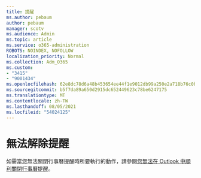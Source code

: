 ```yaml
---
title: 提醒
ms.author: pebaum
author: pebaum
manager: scotv
ms.audience: Admin
ms.topic: article
ms.service: o365-administration
ROBOTS: NOINDEX, NOFOLLOW
localization_priority: Normal
ms.collection: Adm_O365
ms.custom:
- "3415"
- "9001434"
ms.openlocfilehash: 62e8dc78d6a48b453654ee44f1e9012db99a250e2a718b76c0b9e966a04cace4
ms.sourcegitcommit: b5f7da89a650d2915dc652449623c78be6247175
ms.translationtype: MT
ms.contentlocale: zh-TW
ms.lasthandoff: 08/05/2021
ms.locfileid: "54024125"
---
```

# <a name="cannot-dismiss-reminders"></a>無法解除提醒

如需當您無法關閉行事曆提醒時所要執行的動作，請參閱[您無法在 Outlook 中順利關閉行事曆提醒](https://docs.microsoft.com/exchange/troubleshoot/calendar-reminders/cannot-dismiss-outlook-calendar-reminders)。

